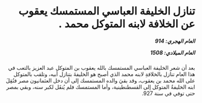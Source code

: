 <h1 dir="rtl">تنازل الخليفة العباسي المستمسك يعقوب عن الخلافة لابنه المتوكل محمد .</h1>

<h5 dir="rtl">العام الهجري:  914

العام الميلادي: 1508

</h5>

<p dir="rtl">بعد أن شعر الخليفة العباسي المستمسك بالله يعقوب بن المتوكل عبد العزيز بالتعب في هذا العام تنازل بالخلافةِ لابنه محمد الذي أصبح هو الخليفةَ بتنازل أبيه، وتلقب بالمتوكل على الله محمد بن يعقوب، وقد بقيَ والده المستمسك إلى أن دخل العثمانيون مصر فنُقِلَ ابنه الخليفةُ المتوكل إلى القسطنطينية، وأما المستمسك فلم يُنقَل لكبر سنه، وبقي بمصر حتى توفي في سنة 927.</p></br>
